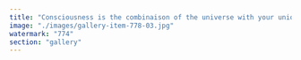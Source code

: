 ```yaml
---
title: "Consciousness is the combinaison of the universe with your unique brain pattern<br /><br />Your brain pattern is the result of DNA (initial state) and the continuous processing of your reality which continuously modify its pattern (state).<br /><br />Each tick of reality processed by your brain gives a new state to your brain<br /><br />state(brain, t) = state(brain, t-1) + reality(t)<br />state(brain, 0) = f(DNA)<br /><br />Each of us experiences reality in its unique way from its unique point of view.<br /><br />2 different brain patterns experiencing the same reality will experience it differently because they don't have the same starting pattern.<br /><br />We then regroup in a human p2p network to collect wider, remember, and also SHAPE our collective story as efficiently as possible.<br /><br />We need to build the most extended human network possible to understand and impact the universe as much as possible through our story AND with the help of our tech.<br /><br />Quantum physics allows direct editing of reality.<br />Ethereum is the infinite value network that can support the infinite human network.<br />ChatGPT, Grok, and co and social networks help distribute and maintain knowledge and perspectives.<br /><br />At some point the creator of the universe will notice and communicate with us.<br /><br />cc CentraleSupélec Stanford University École Polytechnique University of Waterloo INSEAD Nanyang Technological University Singapore"
image: "./images/gallery-item-778-03.jpg"
watermark: "774"
section: "gallery"
---
```

